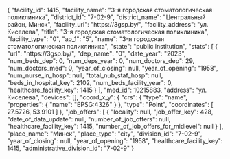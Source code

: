 {
    "facility_id": 1415,
    "facility_name": "3-я городская стоматологическая поликлиника",
    "district_id": "7-02-9",
    "district_name": "Центральный район, Минск",
    "facility_url": "https:\/\/3gsp.by\/",
    "facility_address": "ул. Киселева",
    "title": "3-я городская стоматологическая поликлиника",
    "facility_type": "0",
    "ap_1": "5",
    "name": "3-я городская стоматологическая поликлиника",
    "state": "public institution",
    "stats": [
        {
            "url": "https:\/\/3gsp.by\/",
            "dep_name": "0",
            "date_year": "2023",
            "num_beds_dep": 0,
            "num_deps_year": 0,
            "num_doctors_dep": 29,
            "num_doctors_med": 0,
            "year_of_closing": null,
            "year_of_opening": "1958",
            "num_nurse_in_hosp": null,
            "total_nub_staf_hosp": null,
            "beds_in_hospital_key": 2102,
            "num_beds_facility_year": 0,
            "healthcare_facility_key": 1415
        }
    ],
    "med_id": 10215883,
    "address": "ул. Киселева",
    "devices": [],
    "coord_x_y": {
        "crs": {
            "type": "name",
            "properties": {
                "name": "EPSG:4326"
            }
        },
        "type": "Point",
        "coordinates": [
            27.5726,
            53.9101
        ]
    },
    "job_offers": [
        {
            "locality": null,
            "job_offer_key": 428,
            "date_of_data_update": null,
            "number_of_job_offers": null,
            "healthcare_facility_key": 1415,
            "number_of_job_offers_for_midlevel": null
        }
    ],
    "place_name": "Минск",
    "place_type": "city",
    "division_id": "7-02-9",
    "year_of_closing": null,
    "year_of_opening": "1958",
    "healthcare_facility_key": 1415,
    "administrative_division_id": "7-02-9"
}